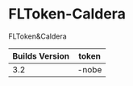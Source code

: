 # FLToken-Caldera
FLToken&amp;Caldera

| Builds Version  | token |
| ------------- | ------------- |
| 3.2  | -nobe  |
